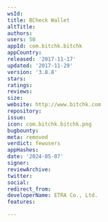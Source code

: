 ```yaml
---
wsId: 
title: BCheck Wallet
altTitle: 
authors: 
users: 50
appId: com.bitchk.bitchk
appCountry: 
released: '2017-11-17'
updated: '2017-11-29'
version: '3.8.8'
stars: 
ratings: 
reviews: 
size: 
website: http://www.bitchk.com
repository: 
issue: 
icon: com.bitchk.bitchk.png
bugbounty: 
meta: removed
verdict: fewusers
appHashes: 
date: '2024-05-07'
signer: 
reviewArchive: 
twitter: 
social: 
redirect_from: 
developerName: ETRA Co., Ltd.
features: 

---
```


